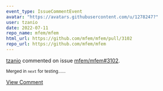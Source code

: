 ```yaml
---
event_type: IssueCommentEvent
avatar: "https://avatars.githubusercontent.com/u/1278247?"
user: tzanio
date: 2022-07-11
repo_name: mfem/mfem
html_url: https://github.com/mfem/mfem/pull/3102
repo_url: https://github.com/mfem/mfem
---
```


<a href='https://github.com/tzanio' target='_blank'>tzanio</a> commented on issue <a href='https://github.com/mfem/mfem/pull/3102' target='_blank'>mfem/mfem#3102</a>.

<small>Merged in `next` for testing......</small>

<a href='https://github.com/mfem/mfem/pull/3102' target='_blank'>View Comment</a>